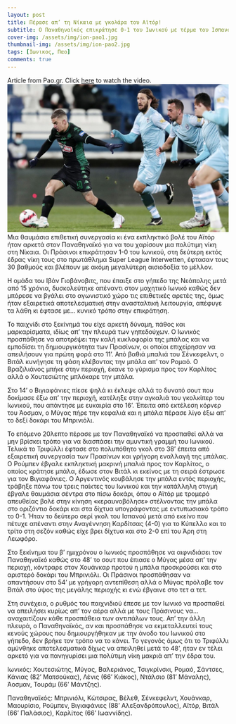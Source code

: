 ```yaml
---
layout: post
title: Πέρασε απ’ τη Νίκαια με γκολάρα του Αϊτόρ!
subtitle: Ο Παναθηναϊκός επικράτησε 0-1 του Ιωνικού με τέρμα του Ισπανού, ο οποίος σκόραρε για δεύτερο σερί ματς
cover-img: /assets/img/ion-pao1.jpg
thumbnail-img: /assets/img/ion-pao2.jpg
tags: [Ιωνικος, Παο]
comments: true
---
```

Article from Pao.gr.
Click [here](https://www.youtube.com/watch?v=9pLKHaQsnDY)  to watch the video. 
![photo](/assets/img/ion-pao3.jpg)
Μια θαυμάσια επιθετική συνεργασία κι ένα εκπληκτικό βολέ του Αϊτόρ ήταν αρκετά στον Παναθηναϊκό για να του χαρίσουν μια πολύτιμη νίκη στη Νίκαια. 
Οι Πράσινοι επικράτησαν 1-0 του Ιωνικού, στη δεύτερη εκτός έδρας νίκη τους στο πρωτάθλημα Super League Interwetten, έφτασαν τους 30 βαθμούς και βλέπουν
με ακόμη μεγαλύτερη αισιοδοξία το μέλλον.

Η ομάδα του Ιβάν Γιοβάνοβιτς, που έπαιξε στο γήπεδο της Νεάπολης μετά από 15 χρόνια, δυσκολεύτηκε απέναντι στον μαχητικό Ιωνικό καθώς δεν μπόρεσε να βγάλει 
στο αγωνιστικό χώρο τις επιθετικές αρετές της, όμως ήταν εξαιρετικά αποτελεσματική στην ανασταλτική λειτουργία, απέφυγε τα λάθη κι έφτασε με… κυνικό τρόπο στην επικράτηση.

Το παιχνίδι στο ξεκίνημά του είχε αρκετή δύναμη, πάθος και μαρκαρίσματα, ιδίως απ’ την πλευρά των γηπεδούχων. Ο Ιωνικός προσπάθησε να αποτρέψει την καλή κυκλοφορία
της μπάλας και να εμποδίσει τη δημιουργικότητα των Πρασίνων, οι οποίοι επιχείρησαν να απειλήσουν για πρώτη φορά στο 11’. Από βαθιά μπαλιά του Σένκεφελντ, ο Βιτάλ 
κυνήγησε τη φάση κλέβοντας την μπάλα απ’ τον Ρομαό. Ο Βραζιλιάνος μπήκε στην περιοχή, έκανε το γύρισμα προς τον Καρλίτος αλλά ο Χουτεσιώτης μπλόκαρε την μπάλα.

Στο 14’ ο Βιγιαφάνιες πίεσε ψηλά κι έκλεψε αλλά το δυνατό σουτ που δοκίμασε έξω απ’ την περιοχή, κατέληξε στην αγκαλιά του γκολκίπερ του Ιωνικού, που απάντησε με
ευκαιρία στο 16’. Έπειτα από εκτέλεση κόρνερ του Άοσμαν, ο Μύγας πήρε την κεφαλιά και η μπάλα πέρασε λίγο έξω απ’ το δεξί δοκάρι του Μπρινιόλι.

Το επόμενο 20λεπτο πέρασε με τον Παναθηναϊκό να προσπαθεί αλλά να μην βρίσκει τρόπο για να διασπάσει την αμυντική γραμμή του Ιωνικού. Τελικά το Τριφύλλι έφτασε 
στο πολυπόθητο γκολ στο 38’ έπειτα από εξαιρετική συνεργασία των Πρασίνων και γρήγορη εναλλαγή της μπάλας. Ο Ρούμπεν έβγαλε εκπληκτική μακρινή μπαλιά προς τον 
Καρλίτος, ο οποίος κράτησε μπάλα, έδωσε στον Βιτάλ κι εκείνος με τη σειρά έστρωσε για τον Βιγιαφάνιες. Ο Αργεντινός κουβάλησε την μπάλα εντός περιοχής, τράβηξε
πάνω του τρεις παίκτες του Ιωνικού και την κατάλληλη στιγμή έβγαλε θαυμάσια σέντρα στο πίσω δοκάρι, όπου ο Αϊτόρ με τρομερό απευθείας βολέ στην κίνηση «κεραυνοβόλησε» 
στέλνοντας την μπάλα στο οριζόντιο δοκάρι και στα δίχτυα υπογράφοντας με εντυπωσιακό τρόπο το 0-1. Ήταν το δεύτερο σερί γκολ του Ισπανού μετά από εκείνο που πέτυχε
απέναντι στην Αναγέννηση Καρδίτσας (4-0) για το Κύπελλο και το τρίτο στη σεζόν καθώς είχε βρει δίχτυα και στο 2-0 επί του Άρη στη Λεωφόρο.

Στο ξεκίνημα του β’ ημιχρόνου ο Ιωνικός προσπάθησε να αιφνιδιάσει τον Παναθηναϊκό καθώς στο 48’ το σουτ που έπιασε ο Μύγας μέσα απ’ την περιοχή, κόντραρε στον 
Χουάνκαρ προτού η μπάλα προσκρούσει και στο αριστερό δοκάρι του Μπρινιόλι. Οι Πράσινοι προσπάθησαν να απαντήσουν στο 54’ με γρήγορη αντεπίθεση αλλά ο Μύγας πρόλαβε
τον Βιτάλ στο ύψος της μεγάλης περιοχής κι ενώ έβγαινε στο τετ α τετ.

Στη συνέχεια, ο ρυθμός του παιχνιδιού έπεσε με τον Ιωνικό να προσπαθεί να απειλήσει κυρίως απ’ τον αέρα αλλά με τους Πράσινους να… αναχαιτίζουν κάθε προσπάθεια 
των αντιπάλων τους. Απ’ την άλλη πλευρά, ο Παναθηναϊκός, αν και προσπάθησε να εκμεταλλευτεί τους κενούς χώρους που δημιουργήθηκαν με την άνοδο του Ιωνικού στο γήπεδο,
δεν βρήκε τον τρόπο να το κάνει. Το γεγονός όμως ότι το Τριφύλλι αμύνθηκε αποτελεσματικά δίχως να απειληθεί μετά το 48’, ήταν εν τέλει αρκετό για να πανηγυρίσει 
μια πολύτιμη νίκη μακριά απ’ την έδρα του.

Ιωνικός: Χουτεσιώτης, Μύγας, Βαλεριάνος, Τσιγκρίνσκι, Ρομαό, Σάντσες, Κάνιας (82’ Ματσούκας), Λένις (66’ Κιάκος), Ντάλσιο (81’ Μάναλης), Άοσμαν, Τουράμ (66’ Μάντζης).

Παναθηναϊκός: Μπρινιόλι, Κώτσιρας, Βέλεθ, Σένκεφελντ, Χουάνκαρ, Μαουρίσιο, Ρούμπεν, Βιγιαφάνιες (88’ Αλεξανδρόπουλος), Αϊτόρ, Βιτάλ (66’ Παλάσιος), Καρλίτος (66’ Ιωαννίδης).
